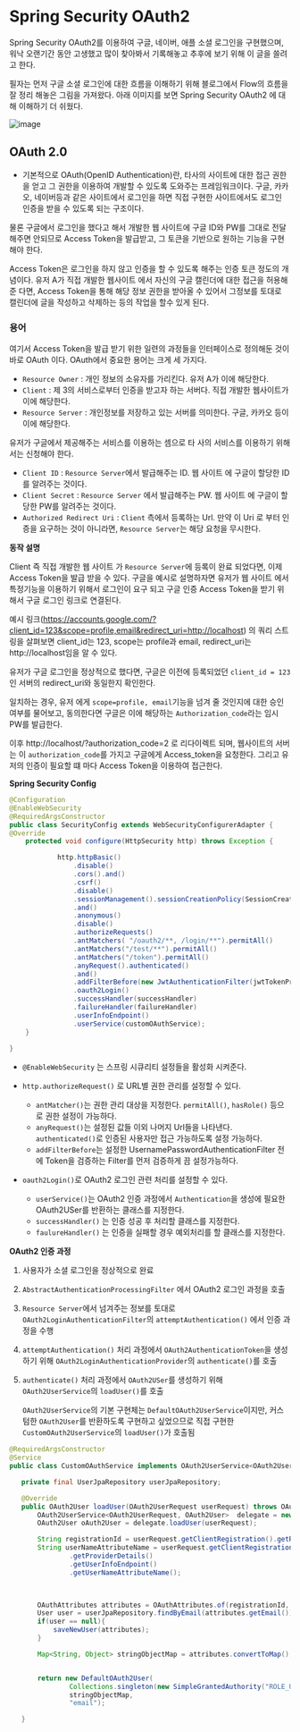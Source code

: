 # Spring Security OAuth2

  Spring Security OAuth2를 이용하여 구글, 네이버, 애플 소셜 로그인을 구현했으며, 워낙 오랜기간 동안 고생했고 많이 찾아봐서 기록해놓고 추후에 보기 위해 이 글을 쓸려고 한다.
  
  
  필자는 먼저 구글 소셜 로그인에 대한 흐름을 이해하기 위해 블로그에서 Flow의 흐름을 잘 정리 해놓은 그림을 가져왔다. 아래 이미지를 보면 Spring Security OAuth2 에 대해 이해하기 더 쉬웠다.
  
  ![image](https://blog.kakaocdn.net/dn/bhP40i/btqIKqwlE9g/5RLgQYGe2zM79ex2Td7iRK/img.png)
  
  
  ## OAuth 2.0
  
   - 기본적으로 OAuth(OpenID Authentication)란, 타사의 사이트에 대한 접근 권한을 얻고 그 권한을 이용하여 개발할 수 있도록 도와주는 프레임워크이다. 구글, 카카오, 네이버등과 같은 사이트에서
    로그인을 하면 직접 구현한 사이트에서도 로그인 인증을 받을 수 있도록 되는 구조이다.
    
   물론 구글에서 로그인을 했다고 해서 개발한 웹 사이트에 구글 ID와 PW를 그대로 전달해주면 안되므로 Access Token을 발급받고, 그 토큰을 기반으로 원하는 기능을 구현해야 한다.
   
   Access Token은 로그인을 하지 않고 인증을 할 수 있도록 해주는 인증 토큰 정도의 개념이다. 유저 A가 직접 개발한 웹사이트 에서 자신의 구글 캘린더에 대한 접근을 허용해준 다면, Access Token을 통해
   해당 정보 권한을 받아올 수 있어서 그정보를 토대로 캘린더에 글을 작성하고 삭제하는 등의 작업을 할수 있게 된다.
   
   ### 용어
   
   여기서 Access Token을 발급 받기 위한 일련의 과정들을 인터페이스로 정의해둔 것이 바로 OAuth 이다. OAuth에서 중요한 용어는 크게 세 가지다.
   
   - `Resource Owner` : 개인 정보의 소유자를 가리킨다. 유저 A가 이에 해당한다.
   - `Client` : 제 3의 서비스로부터 인증을 받고자 하는 서버다. 직접 개발한 웹사이트가 이에 해당한다.
   - `Resource Server` : 개인정보를 저장하고 있는 서버를 의미한다. 구글, 카카오 등이 이에 해당한다.


  유저가 구글에서 제공해주는 서비스를 이용하는 셈으로 타 사의 서비스를 이용하기 위해서는 신청해야 한다.
  
  - `Client ID` : `Resource Server`에서 발급해주는 ID. 웹 사이트 에 구글이 할당한 ID를 알려주는 것이다.
  - `Client Secret` : `Resource Server` 에서 발급해주는 PW. 웹 사이트 에 구글이 할당한 PW를 알려주는 것이다.
  - `Authorized Redirect Uri` : `Client` 측에서 등록하는 Url. 만약 이 Uri 로 부터 인증을 요구하는 것이 아니라면, `Resource Server`는 해당 요청을 무시한다.
  
  
 __동작 설명__
 
 Client 즉 직접 개발한 웹 사이트 가 `Resource Server`에 등록이 완료 되었다면, 이제 Access Token을 발급 받을 수 있다. 구글을 예시로 설명하자면 
 유저가 웹 사이트 에서 특정기능을 이용하기 위해서 로그인이 요구 되고 구글 인증 Access Token을 받기 위해서 구글 로그인 링크로 연결된다.
 
 예시 링크(https://accounts.google.com/?client_id=123&scope=profile,email&redirect_uri=http://localhost) 의 쿼리 스트링을 살펴보면 client_id는 123, scope는 profile과 email, redirect_uri는 http://localhost임을 알 수 있다. 
 
 유저가 구글 로그인을 정상적으로 했다면, 구글은 이전에 등록되었던 `client_id = 123`인 서버의 redirect_uri와 동일한지 확인한다.
 
 일치하는 경우, 유저 에게 `scope=profile, email`기능을 넘겨 줄 것인지에 대한 승인 여부를 물어보고, 동의한다면 구글은 이에 해당하는 `Authorization_code`라는 임시 PW를 발급한다.
 
 이후 http://localhost/?authorization_code=2 로 리다이렉트 되며, 웹사이트의 서버는 이 `authorization_code`를 가지고 구글에게 Access_token을 요청한다. 그리고 유저의 인증이 필요할 떄 마다 Access Token을 이용하여 접근한다.
 
 
__Spring Security Config__

~~~java
@Configuration
@EnableWebSecurity
@RequiredArgsConstructor
public class SecurityConfig extends WebSecurityConfigurerAdapter {
@Override
    protected void configure(HttpSecurity http) throws Exception {

            http.httpBasic()
                .disable()
                .cors().and()
                .csrf()
                .disable()
                .sessionManagement().sessionCreationPolicy(SessionCreationPolicy.STATELESS)
                .and()
                .anonymous()
                .disable()
                .authorizeRequests()
                .antMatchers( "/oauth2/**, /login/**").permitAll()
                .antMatchers("/test/**").permitAll()
                .antMatchers("/token").permitAll()
                .anyRequest().authenticated()
                .and()
                .addFilterBefore(new JwtAuthenticationFilter(jwtTokenProvider), UsernamePasswordAuthenticationFilter.class)
                .oauth2Login()
                .successHandler(successHandler)
                .failureHandler(failureHandler)
                .userInfoEndpoint()
                .userService(customOAuthService);
    }
    
}
~~~

- `@EnableWebSecurity` 는 스프링 시큐리티 설정들을 활성화 시켜준다.
- `http.authorizeRequest()` 로 URL별 권한 관리를 설정할 수 있다.
    - `antMatcher()`는 권한 관리 대상을 지정한다. `permitAll()`, `hasRole()` 등으로 권한 설정이 가능하다.
    - `anyRequest()`는 설정된 값들 이외 나머지 Url들을 나타낸다. `authenticated()`로 인증된 사용자만 접근 가능하도록 설정 가능하다.
    - `addFilterBefore`는 설정한 UsernamePasswordAuthenticationFilter 전에 Token을 검증하는 Filter를 먼저 검증하게 끔 설정가능하다.

- `oauth2Login()`로 OAuth2 로그인 관련 처리를 설정할 수 있다.
    - `userService()`는 OAuth2 인증 과정에서 `Authentication`을 생성에 필요한 OAuth2USer를 반환하는 클래스를 지정한다.
    - `successHandler()` 는 인증 성공 후 처리할 클래스를 지정한다.
    - `faulureHandler()` 는 인증을 실패할 경우 예외처리를 할 클래스를 지정한다.



__OAuth2 인증 과정__

1. 사용자가 소셜 로그인을 정상적으로 완료

2. `AbstractAuthenticationProcessingFilter` 에서 OAuth2 로그인 과정을 호출

3. `Resource Server`에서 넘겨주는 정보를 토대로 `OAuth2LoginAuthenticationFilter`의 `attemptAuthentication()` 에서 인증 과정을 수행

4. `attemptAuthentication()` 처리 과정에서 `OAuth2AuthenticationToken`을 생성하기 위해 `OAuth2LoginAuthenticationProvider`의 `authenticate()`를 호출

5. `authenticate()` 처리 과정에서 `OAuth2USer`를 생성하기 위해 `OAuth2UserService`의 `loadUser()`를 호출

    
   `OAuth2UserService`의 기본 구현체는 `DefaultOAuth2UserService`이지만, 커스텀한 `OAuth2User`를 반환하도록 구현하고 싶었으므로 직접 구현한 `CustomOAuth2UserService`의 `loadUser()`가 호출됨
  
  
 ~~~java
@RequiredArgsConstructor
@Service
public class CustomOAuthService implements OAuth2UserService<OAuth2UserRequest, OAuth2User> {

    private final UserJpaRepository userJpaRepository;

    @Override
    public OAuth2User loadUser(OAuth2UserRequest userRequest) throws OAuth2AuthenticationException {
        OAuth2UserService<OAuth2UserRequest, OAuth2User>  delegate = new DefaultOAuth2UserService();
        OAuth2User oAuth2User = delegate.loadUser(userRequest);

        String registrationId = userRequest.getClientRegistration().getRegistrationId();
        String userNameAttributeName = userRequest.getClientRegistration()
                .getProviderDetails()
                .getUserInfoEndpoint()
                .getUserNameAttributeName();
        


        OAuthAttributes attributes = OAuthAttributes.of(registrationId, userNameAttributeName, oAuth2User.getAttributes());
        User user = userJpaRepository.findByEmail(attributes.getEmail());
        if(user == null){
            saveNewUser(attributes);
        }

        Map<String, Object> stringObjectMap = attributes.convertToMap();


        return new DefaultOAuth2User(
                Collections.singleton(new SimpleGrantedAuthority("ROLE_USER")),
                stringObjectMap,
                "email");

    }
 
 ~~~
